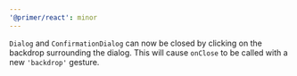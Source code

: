 ```yaml
---
'@primer/react': minor
---
```


`Dialog` and `ConfirmationDialog` can now be closed by clicking on the backdrop surrounding the dialog. This will cause `onClose` to be called with a new `'backdrop'` gesture.
